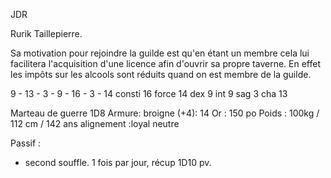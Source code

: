 JDR

Rurik Taillepierre.

Sa motivation pour rejoindre la guilde est qu'en étant un membre cela 
lui facilitera l'acquisition d'une licence afin d'ouvrir sa propre taverne. 
En effet les impôts sur les alcools sont réduits quand on est membre de la guilde.

9 - 13 - 3 - 9 - 16 - 3 - 14
consti 16
force 14
dex 9
int 9
sag 3
cha 13 

Marteau de guerre 1D8
Armure: broigne (+4): 14 
Or : 150 po
Poids : 100kg / 112 cm / 142 ans
alignement :loyal neutre

Passif : 
- second souffle. 1 fois par jour, récup 1D10 pv.
